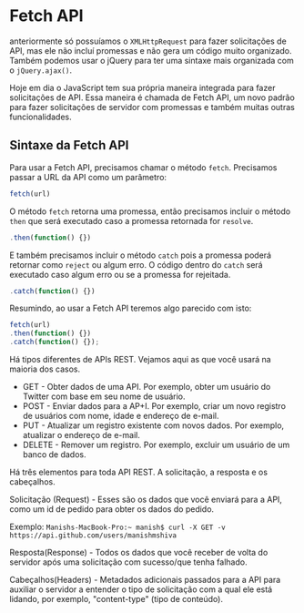 # Fetch API

anteriormente só possuíamos  o `XMLHttpRequest` para fazer solicitações de API, mas ele não incluí promessas e não gera um código muito organizado. Também podemos usar o jQuery para ter uma sintaxe mais organizada com o `jQuery.ajax()`.

Hoje em dia o JavaScript tem sua própria maneira integrada para fazer solicitações de API. Essa maneira é chamada de Fetch API, um novo padrão para fazer solicitações de servidor com promessas e também muitas outras funcionalidades.

## Sintaxe da Fetch API

Para usar a Fetch API, precisamos chamar o método `fetch`. Precisamos passar a URL da API como um parâmetro:

```js
fetch(url)
```

O método `fetch` retorna uma promessa, então precisamos incluir o método `then` que será executado caso a promessa retornada for `resolve`.

```js
.then(function() {})
```

E também precisamos incluir o método `catch` pois a promessa poderá retornar como `reject` ou algum erro. O código dentro do `catch` será executado caso algum erro ou se a promessa for rejeitada.

```js
.catch(function() {})
```

Resumindo, ao usar a Fetch API teremos algo parecido com isto:

```js
fetch(url)
.then(function() {})
.catch(function() {});
```


Há tipos diferentes de APIs REST. Vejamos aqui as que você usará na maioria dos casos.

* GET - Obter dados de uma API. Por exemplo, obter um usuário do Twitter com base em seu nome de usuário.
* POST - Enviar dados para a AP+I. Por exemplo, criar um novo registro de usuários com nome, idade e endereço de e-mail.
* PUT - Atualizar um registro existente com novos dados. Por exemplo, atualizar o endereço de e-mail.
* DELETE - Remover um registro. Por exemplo, excluir um usuário de um banco de dados.

Há três elementos para toda API REST. A solicitação, a resposta e os cabeçalhos.

Solicitação (Request) - Esses são os dados que você enviará para a API, como um id de pedido para obter os dados do pedido.

Exemplo: `Manishs-MacBook-Pro:~ manish$ curl -X GET -v https://api.github.com/users/manishmshiva`

Resposta(Response) - Todos os dados que você receber de volta do servidor após uma solicitação com sucesso/que tenha falhado.

Cabeçalhos(Headers) - Metadados adicionais passados para a API para auxiliar o servidor a entender o tipo de solicitação com a qual ele está lidando, por exemplo, "content-type" (tipo de conteúdo).
